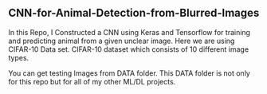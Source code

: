 ## CNN-for-Animal-Detection-from-Blurred-Images

 In this Repo, I Constructed a CNN using Keras and Tensorflow for training and predicting animal from a given unclear image.
 Here we are using CIFAR-10 Data set. CIFAR-10 dataset which consists of 10 different image types.

You can get testing Images from DATA folder. This DATA folder is not only for this repo but for all of my other ML/DL projects.
